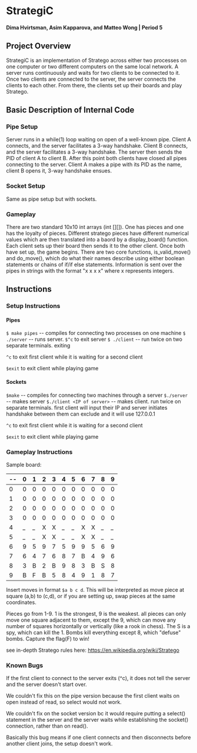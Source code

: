 # StrategiC
#### Dima Hvirtsman, Asim Kapparova, and Matteo Wong | Period 5

## Project Overview


StrategiC is an implementation of Stratego across either two processes on one computer or two different computers on the same local network. A server runs continuously and waits for two clients to be connected to it. Once two clients are connected to the server, the server connects the clients to each other. From there, the clients set up their boards and play Stratego.

## Basic Description of Internal Code

### Pipe Setup
Server runs in a while(1) loop waiting on open of a well-known pipe. Client A connects, and the server facilitates a 3-way handshake. Client B connects, and the server facilitates a 3-way handshake. The server then sends the PID of client A to  client B. After this point both clients have closed all pipes connecting to the server. Client A makes a pipe with its PID as the name, client B opens it, 3-way handshake ensues.

### Socket Setup
Same as pipe setup but with sockets.

### Gameplay
There are two standard 10x10 int arrays (int [][]). One has pieces and one has the loyalty of pieces. Different stratego pieces have different numerical values which are then translated into a baord by a display_board() function. Each client sets up their board then sends it to the other client. Once both have set up, the game begins. There are two core functions, is_valid_move() and do_move(), which do what their names describe using either boolean statements or chains of if/if else statements. Information is sent over the pipes in strings with the format "x x x x" where x represents integers.


## Instructions

### Setup Instructions

#### Pipes

`$ make pipes` -- compiles for connecting two processes on one machine
`$ ./server` -- runs server. `$^c` to exit server
`$ ./client` -- run twice on two separate terminals. 
exiting

`^c` to exit first client while it is waiting for a second client

`$exit` to exit client while playing game


#### Sockets

`$make` -- compiles for connecting two machines through a server
`$./server` -- makes server
`$./client <IP of server>` -- makes client. run twice on separate terminals. first client will input their IP and server initiates handshake between them
can exclude <IP of server> and it will use 127.0.0.1

`^c` to exit first client while it is waiting for a second client

`$exit` to exit client while playing game

### Gameplay Instructions

Sample board: 

-- | 0 | 1 | 2 | 3 | 4 | 5 | 6 | 7 | 8 | 9 |
---|---|---|---|---|---|---|---|---|---|---|
0| 0 | 0 | 0 | 0 | 0 | 0 | 0 | 0 | 0 | 0 | 
1| 0 | 0 | 0 | 0 | 0 | 0 | 0 | 0 | 0 | 0 | 
2| 0 | 0 | 0 | 0 | 0 | 0 | 0 | 0 | 0 | 0 | 
3| 0 | 0 | 0 | 0 | 0 | 0 | 0 | 0 | 0 | 0 | 
4| _ | _ | X | X | _ | _ | X | X | _ | _ | 
5| _ | _ | X | X | _ | _ | X | X | _ | _ | 
6| 9 | 5 | 9 | 7 | 5 | 9 | 9 | 5 | 6 | 9 | 
7| 6 | 4 | 7 | 6 | 8 | 7 | B | 4 | 9 | 6 | 
8| 3 | B | 2 | B | 9 | 8 | 3 | B | S | 8 | 
9| B | F | B | 5 | 8 | 4 | 9 | 1 | 8 | 7 | 



Insert moves in format `$a b c d`. This will be interpreted as move piece at square (a,b) to (c,d), or if you are setting up, swap pieces at the same coordinates.

Pieces go from 1-9. 1 is the strongest, 9 is the weakest. all pieces can only move one square adjacent to them, except the 9, which can move any number of squares horizontally or vertically (like a rook in chess).
The S is a spy, which can kill the 1.
Bombs kill everything except 8, which "defuse" bombs.
Capture the flag(F) to win!

see in-depth Stratego rules here: https://en.wikipedia.org/wiki/Stratego

### Known Bugs

If the first client to connect to the server exits (^c), it does not tell the server and the server doesn't start over.

   We couldn't fix this on the pipe version because the first client waits on open instead of read, so select would not work.
   
   We couldn't fix on the socket version bc it would require putting a select() statement in the server and the server waits while establishing the socket() connection, rather than on read().
   
   Basically this bug means if one client connects and then disconnects before another client joins, the setup doesn't work.